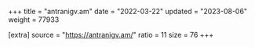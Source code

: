 +++
title = "antranigv.am"
date = "2022-03-22"
updated = "2023-08-06"
weight = 77933

[extra]
source = "https://antranigv.am/"
ratio = 11
size = 76
+++
